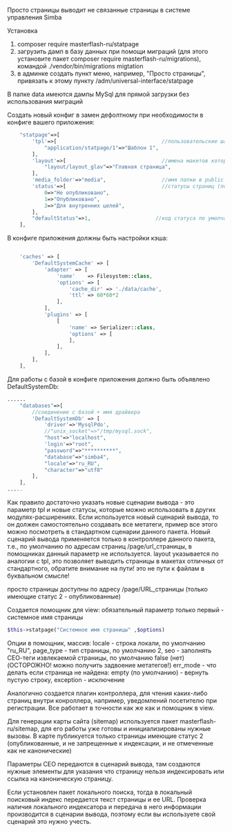 Просто страницы
выводит не связанные страницы в системе управления Simba

Установка
1. composer require masterflash-ru/statpage
2. загрузить дамп в базу данных при помощи миграций (для этого установите пакет composer require masterflash-ru/migrations), командой ./vendor/bin/migrations migtation
3. в админке создать пункт меню, например, "Просто страницы", привязать к этому пункту /adm/universal-interface/statpage

В папке data имеются дампы MySql для прямой загрузки без использования миграций

Создать новый конфиг в замен дефолтному при необходимости в конфиге вашего приложения:
```php
	"statpage"=>[
		'tpl'=>[                                  //пользовательские шаблоны вывода контента, если нужны, пусто - по умолчанию, используется внутренний
            "application/statpage/1"=>"Шаблон 1",
        ],
        'layout'=>[                               //имена макетов которые имеются в приложении, если нужны, пусто - по умолчанию
            "layout/layout_glav"=>"Главная страница",
        ],
		'media_folder'=>"media",                  //имя папки в public для размещения медиаматериала стат.страниц, это значение по умолчанию
		'status'=>[                               //статусы страниц (по умолчанию используются эти)
			0=>"Не опубликовано",
			1=>"Опубликовано",
			2=>"Для внутренних целей",
		],
        "defaultStatus"=>1,                     //код статуса по умолчанию (опубликовано)
	],
```
В конфиге приложения должны быть настройки кэша:
```php

    'caches' => [
        'DefaultSystemCache' => [
            'adapter' => [
                'name'    => Filesystem::class,
                'options' => [
                    'cache_dir' => './data/cache',
                    'ttl' => 60*60*2 
                ],
            ],
            'plugins' => [
                [
                    'name' => Serializer::class,
                    'options' => [
                    ],
                ],
            ],
        ],
    ],
```
Для работы с базой в конфиге приложения должно быть объявлено DefaultSystemDb:
```php
......
    "databases"=>[
        //соединение с базой + имя драйвера
        'DefaultSystemDb' => [
            'driver'=>'MysqlPdo',
            //"unix_socket"=>"/tmp/mysql.sock",
            "host"=>"localhost",
            'login'=>"root",
            "password"=>"**********",
            "database"=>"simba4",
            "locale"=>"ru_RU",
            "character"=>"utf8"
        ],
    ],
.....
```


Как правило достаточно указать новые сценарии вывода - это параметр tpl и новые статусы, которые можно использовать в других модулях-расширениях.
Если используется новый сценарий вывода, то он должен самостоятельно создавать все метатеги, пример все этого можно посмотреть в стандартном сценарии данного пакета.
Новый сценарий вывода применяется только в контроллере данного пакета, т.е., по умолчанию по адресам страниц /page/url_страницы, в помощниках данный параметр не используется.
layout указывается по аналогии с tpl, это позволяет выводить страницы в макетах отличных от стандартного, обратите внимание на пути! это не пути к файлам в буквальном смысле!

просто страницы доступны по адресу /page/URL_страницы (только имеющие статус 2 - опубликованные)

Создается помощник для view:
обязательный параметр только первый - системное имя страницы
```php
$this->statpage("Системное имя страницы" ,$options)
```

Опции в помощник, массив:
locale - строка локали, по умолчанию "ru_RU",
page_type  - тип страницы, по умолчанию 2, 
seo - заполнять СЕО-теги извлекаемой страницы, по умолчанию false (нет) (ОСТОРОЖНО! можно получить задвоение метатегов!)
err_mode - что делать если страница не найдена: empty (по умолчанию) - вернуть пустую строку, exception - исключение

Аналогично создается плагин контроллера, для чтения каких-либо страниц внутри конроллера, например, уведомлений посетителю при регистрации.
Все работает в точности как же как и помощник в view.

Для генерации карты сайта (sitemap) используется пакет masterflash-ru/sitemap, для его работы уже готовы и инициализированы нужные вызовы.
В карте публикуется только страницы имеющие статус 2 (опубликованные, и не запрещенные к индексации, и не отмеченные как не канонические)

Параметры СЕО передаются в сценарий вывода, там создаются нужные элементы для указания что страницу нельзя индексировать или ссылка на каноническую страницу.

Если установлен пакет локального поиска, тогда в локальный поисковый индекс передается текст страницы и ее URL. 
Проверка наличия локального индексатора и передача в него информации производится в сценарии вывода, поэтому если вы используете свой сценарий это нужно учесть.

